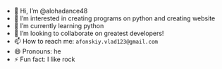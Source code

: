- 👋 Hi, I’m @alohadance48
- 👀 I’m interested in creating programs on python and creating website
- 🌱 I’m currently learning python
- 💞️ I’m looking to collaborate on greatest developers!
- 📫 How to reach me: `afonskiy.vlad123@gmail.com`
- 😄 Pronouns: he 
- ⚡ Fun fact: I like rock 

<!---
alohadance48/alohadance48 is a ✨ special ✨ repository because its `README.md` (this file) appears on your GitHub profile.
You can click the Preview link to take a look at your changes.
--->
